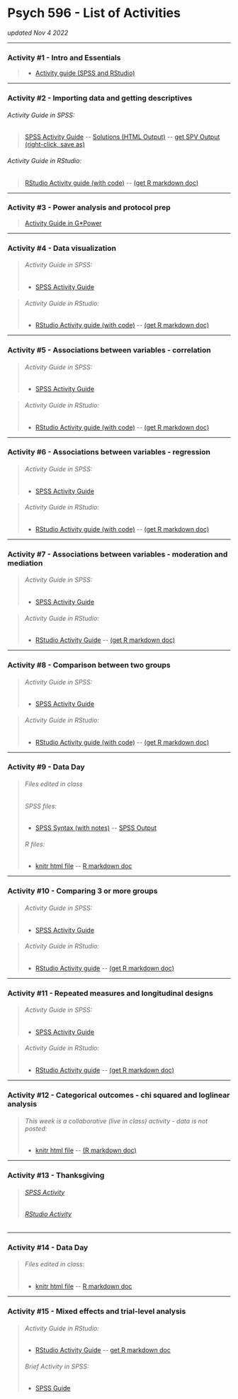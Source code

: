 # Psych 596 - List of Activities
*updated Nov 4 2022*

----------------------------------------------------------------

### Activity #1 - Intro and Essentials  
> - [Activity guide (SPSS and RStudio)](intro-essentials/r_docs/intro-essentials-instructions-spss-rstudio.md)  

----------------------------------------------------------------

### Activity #2 - Importing data and getting descriptives  

###### Activity Guide in SPSS:
> [SPSS Activity Guide](import-examine/spss/import-examine-instructions-spss.md) -- [Solutions (HTML Output)](import-examine/spss/import-examine-output-spss.htm) -- [get SPV Output (right-click, save as)](import-examine/spss/import-examine-output-spss.spv)

###### 	Activity Guide in RStudio:
> [RStudio Activity guide (with code)](import-examine/r_docs/import-examine-instructions-w-code.html) -- [(get R markdown doc)](import-examine/r_docs/import-examine-instructions-w-code.Rmd)  

----------------------------------------------------------------

### Activity #3 - Power analysis and protocol prep  
> [Activity Guide in G*Power](https://jamilfelipe.github.io/psych596/activities/power-analysis/power-analysis-instructions.html)
    
----------------------------------------------------------------

### Activity #4 - Data visualization 

> ###### Activity Guide in SPSS:
> - [SPSS Activity Guide](data-visual/spss/data-visual-instructions-spss.html)  

<!-- -->
> ###### 	Activity Guide in RStudio:
> - [RStudio Activity guide (with code)](data-visual/r_docs/data-visual-instructions-r.html) -- [(get R markdown doc)](data-visual/r_docs/data-visual-instructions-r.Rmd)  

----------------------------------------------------------------

### Activity #5 - Associations between variables - correlation

> ###### Activity Guide in SPSS:
> - [SPSS Activity Guide](contin-correl/spss/contin-correl-instructions-spss.html)

<!-- -->
> ###### 	Activity Guide in RStudio:
> - [RStudio Activity guide (with code)](contin-correl/r_docs/contin-correl-instructions-r.html) -- [(get R markdown doc)](contin-correl/r_docs/contin-correl-instructions-r.Rmd)  

----------------------------------------------------------------

### Activity #6 - Associations between variables - regression

> ###### Activity Guide in SPSS:
> - [SPSS Activity Guide](multi-regression/spss/multi-regression-instructions-spss.html)  

<!-- -->
> ###### 	Activity Guide in RStudio:
> - [RStudio Activity guide (with code)](multi-regression/r_docs/multi-regression-instructions-r.html) -- [(get R markdown doc)](multi-regression/r_docs/multi-regression-instructions-r.Rmd)  

----------------------------------------------------------------

### Activity #7 - Associations between variables - moderation and mediation

> ###### Activity Guide in SPSS:
> - [SPSS Activity Guide](moderation-mediation/spss/moderation-mediation-instructions-spss.html)   

<!-- -->
> ###### 	Activity Guide in RStudio:
> - [RStudio Activity Guide](moderation-mediation/r_docs/moderation-mediation-instructions-r.html)  -- [(get R markdown doc)](moderation-mediation/r_docs/moderation-mediation-instructions-r.Rmd)


----------------------------------------------------------------

### Activity #8 - Comparison between two groups 

> ###### Activity Guide in SPSS:
> - [SPSS Activity Guide](two-group/spss/two-group-instructions-spss.html) 

<!-- -->
> ###### 	Activity Guide in RStudio:
> - [RStudio Activity guide (with code)](two-group/r_docs/two-group-instructions-r.html) -- [(get R markdown doc)](two-group/r_docs/two-group-instructions-r.Rmd)  


----------------------------------------------------------------

### Activity #9 - Data Day

> ###### Files edited in class
> ###### SPSS files:  
> - [SPSS Syntax (with notes)](data-day/spss/2022/DataDay1-syntax.sps)  -- [SPSS Output](data-day/spss/2022/DataDay1-output.spv)
> ###### R files:  
> - [knitr html file](data-day/r_docs/2022-data-day1-analyses.html) -- [R markdown doc](data-day/r_docs/2022-data-day1-analyses.Rmd)

----------------------------------------------------------------

### Activity #10 - Comparing 3 or more groups

> ###### Activity Guide in SPSS:
> - [SPSS Activity Guide](many-group/spss/many-group-instructions-spss.html)

<!-- -->
> ###### 	Activity Guide in RStudio:
> - [RStudio Activity guide](many-group/r_docs/many-group-instructions-r.html) -- [(get R markdown doc)](many-group/r_docs/many-group-instructions-r.Rmd)  

----------------------------------------------------------------

### Activity #11 - Repeated measures and longitudinal designs  

> ###### Activity Guide in SPSS:
> - [SPSS Activity Guide](rep-meas/spss/rep-meas-instructions-spss.html)  

<!-- -->
> ###### 	Activity Guide in RStudio:
> - [RStudio Activity guide](rep-meas/r_docs/rep-meas-instructions-r.html) -- [(get R markdown doc)](rep-meas/r_docs/rep-meas-instructions-r.Rmd)  

----------------------------------------------------------------

### Activity #12 - Categorical outcomes - chi squared and loglinear analysis  

> ###### This week is a collaborative (live in class) activity - data is not posted:
> - [knitr html file](chisq-loglin/r_docs/collab-data.html) -- [(R markdown doc)](chisq-loglin/r_docs/collab-data.Rmd)  


----------------------------------------------------------------

### Activity #13 - Thanksgiving  

> ###### [SPSS Activity](https://phdcomics.com/comics.php?f=1816)  
> ###### [RStudio Activity](https://xkcd.com/552/)  


----------------------------------------------------------------

### Activity #14 - Data Day

> ###### Files edited in class:
> - [knitr html file](data-day/r_docs/data-day2-class-activity.html) -- [R markdown doc](data-day/r_docs/data-day2-class-activity.Rmd)



----------------------------------------------------------------

### Activity #15 - Mixed effects and trial-level analysis  


> ###### 	Activity Guide in RStudio:
> - [RStudio Activity Guide](mixed-fx/r_docs/mixed-fx-instructions-r.html) -- [get R markdown doc](mixed-fx/r_docs/mixed-fx-instructions-r.Rmd)
> 
> <!-- -->
> ###### 	Brief Activity in SPSS:
> - [SPSS Guide](mixed-fx/spss/mixed-fx-instructions-spss.html)




